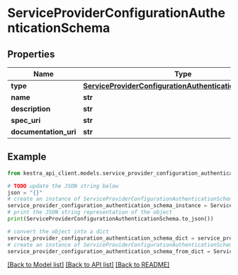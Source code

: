 # ServiceProviderConfigurationAuthenticationSchema


## Properties

Name | Type | Description | Notes
------------ | ------------- | ------------- | -------------
**type** | [**ServiceProviderConfigurationAuthenticationSchemaType**](ServiceProviderConfigurationAuthenticationSchemaType.md) |  | [optional] 
**name** | **str** |  | [optional] 
**description** | **str** |  | [optional] 
**spec_uri** | **str** |  | [optional] 
**documentation_uri** | **str** |  | [optional] 

## Example

```python
from kestra_api_client.models.service_provider_configuration_authentication_schema import ServiceProviderConfigurationAuthenticationSchema

# TODO update the JSON string below
json = "{}"
# create an instance of ServiceProviderConfigurationAuthenticationSchema from a JSON string
service_provider_configuration_authentication_schema_instance = ServiceProviderConfigurationAuthenticationSchema.from_json(json)
# print the JSON string representation of the object
print(ServiceProviderConfigurationAuthenticationSchema.to_json())

# convert the object into a dict
service_provider_configuration_authentication_schema_dict = service_provider_configuration_authentication_schema_instance.to_dict()
# create an instance of ServiceProviderConfigurationAuthenticationSchema from a dict
service_provider_configuration_authentication_schema_from_dict = ServiceProviderConfigurationAuthenticationSchema.from_dict(service_provider_configuration_authentication_schema_dict)
```
[[Back to Model list]](../README.md#documentation-for-models) [[Back to API list]](../README.md#documentation-for-api-endpoints) [[Back to README]](../README.md)


